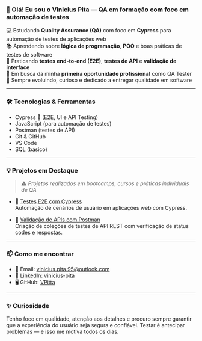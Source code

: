 ### 👋 Olá! Eu sou o Vinicius Pita — QA em formação com foco em automação de testes

💻 Estudando **Quality Assurance (QA)** com foco em **Cypress** para automação de testes de aplicações web  
📚 Aprendendo sobre **lógica de programação**, **POO** e boas práticas de testes de software  
🧪 Praticando **testes end-to-end (E2E)**, **testes de API** e **validação de interface**  
🚀 Em busca da minha **primeira oportunidade profissional** como QA Tester  
🌱 Sempre evoluindo, curioso e dedicado a entregar qualidade em software  

---

### 🛠️ Tecnologias & Ferramentas

- Cypress 🌿 (E2E, UI e API Testing)  
- JavaScript (para automação de testes)  
- Postman (testes de API)  
- Git & GitHub  
- VS Code  
- SQL (básico)  

---

### 💡 Projetos em Destaque

> ⚠️ *Projetos realizados em bootcamps, cursos e práticas individuais de QA*

- 📌 [Testes E2E com Cypress](https://github.com/VPitta/nome-do-projeto)  
  Automação de cenários de usuário em aplicações web com Cypress.

- 📌 [Validação de APIs com Postman](https://github.com/VPitta/nome-do-projeto)  
  Criação de coleções de testes de API REST com verificação de status codes e respostas.

---

### 📫 Como me encontrar

- 📧 Email: vinicius.pita.95@outlook.com  
- 💼 LinkedIn: [vinicius-pita](https://www.linkedin.com/in/vinicius-pita/)  
- 🖥️ GitHub: [VPitta](https://github.com/VPitta)

---


### ✨ Curiosidade

Tenho foco em qualidade, atenção aos detalhes e procuro sempre garantir que a experiência do usuário seja segura e confiável. Testar é antecipar problemas — e isso me motiva todos os dias.